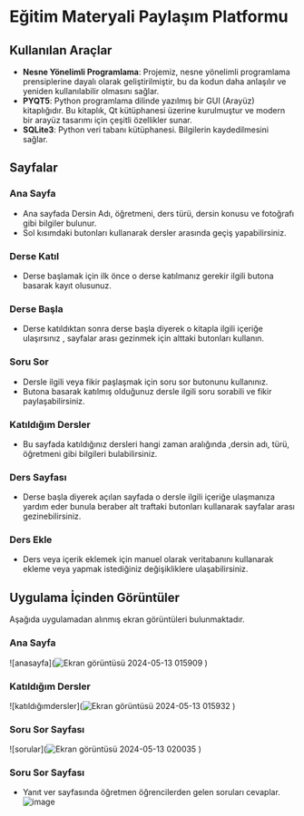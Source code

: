 # Eğitim Materyali Paylaşım Platformu

## Kullanılan Araçlar
- **Nesne Yönelimli Programlama**: Projemiz, nesne yönelimli programlama prensiplerine dayalı olarak geliştirilmiştir, bu da kodun daha anlaşılır ve yeniden kullanılabilir olmasını sağlar.
- **PYQT5**: Python programlama dilinde yazılmış bir GUI (Arayüz) kitaplığıdır. Bu kitaplık, Qt kütüphanesi üzerine kurulmuştur ve modern bir arayüz tasarımı için çeşitli özellikler sunar.
- **SQLite3**: Python veri tabanı kütüphanesi. Bilgilerin kaydedilmesini sağlar.

## Sayfalar

### Ana Sayfa
- Ana sayfada Dersin Adı, öğretmeni, ders türü, dersin konusu ve fotoğrafı gibi bilgiler bulunur.
- Sol kısımdaki butonları kullanarak dersler arasında geçiş yapabilirsiniz.

### Derse Katıl
- Derse başlamak için ilk önce o derse katılmanız gerekir ilgili butona basarak kayıt olusunuz.

### Derse Başla
- Derse katıldıktan sonra derse başla diyerek o kitapla ilgili içeriğe ulaşırsınız , sayfalar arası gezinmek için alttaki butonları kullanın.

### Soru Sor
- Dersle ilgili veya fikir paşlaşmak için soru sor butonunu kullanınız.
- Butona basarak katılmış olduğunuz dersle ilgili soru sorabili ve fikir paylaşabilirsiniz.

### Katıldığım Dersler
- Bu sayfada katıldığınız dersleri hangi zaman aralığında ,dersin adı, türü, öğretmeni gibi bilgileri bulabilirsiniz.

### Ders Sayfası
- Derse başla diyerek açılan sayfada o dersle ilgili içeriğe ulaşmanıza yardım eder bunula beraber alt traftaki butonları kullanarak sayfalar arası gezinebilirsiniz.

### Ders Ekle
- Ders veya içerik eklemek için manuel olarak veritabanını kullanarak ekleme veya yapmak istediğiniz değişikliklere ulaşabilirsiniz.

## Uygulama İçinden Görüntüler
Aşağıda uygulamadan alınmış ekran görüntüleri bulunmaktadır.

### Ana Sayfa

![anasayfa](![Ekran görüntüsü 2024-05-13 015909](https://github.com/Mehmeteyupkahraman/EgitimMateryaliPaylasimPlatformu/assets/148050747/194f1f0d-2ca2-459a-bb64-57aca3f2b759)
)

### Katıldığım Dersler

![katıldığımdersler](![Ekran görüntüsü 2024-05-13 015932](https://github.com/Mehmeteyupkahraman/EgitimMateryaliPaylasimPlatformu/assets/148050747/763e0fe8-c7e8-491b-823e-85d7001f0e6f)
)

### Soru Sor Sayfası

![sorular](![Ekran görüntüsü 2024-05-13 020035](https://github.com/Mehmeteyupkahraman/EgitimMateryaliPaylasimPlatformu/assets/148050747/070081e7-2036-45aa-8200-bb07453e73e5)
)
### Soru Sor Sayfası
- Yanıt ver sayfasında öğretmen öğrencilerden gelen soruları cevaplar.
  ![image](https://github.com/Mehmeteyupkahraman/EgitimMateryaliPaylasimPlatformu/assets/148050747/73b5e56d-e888-4c2c-a855-0a0ba69fc586)
